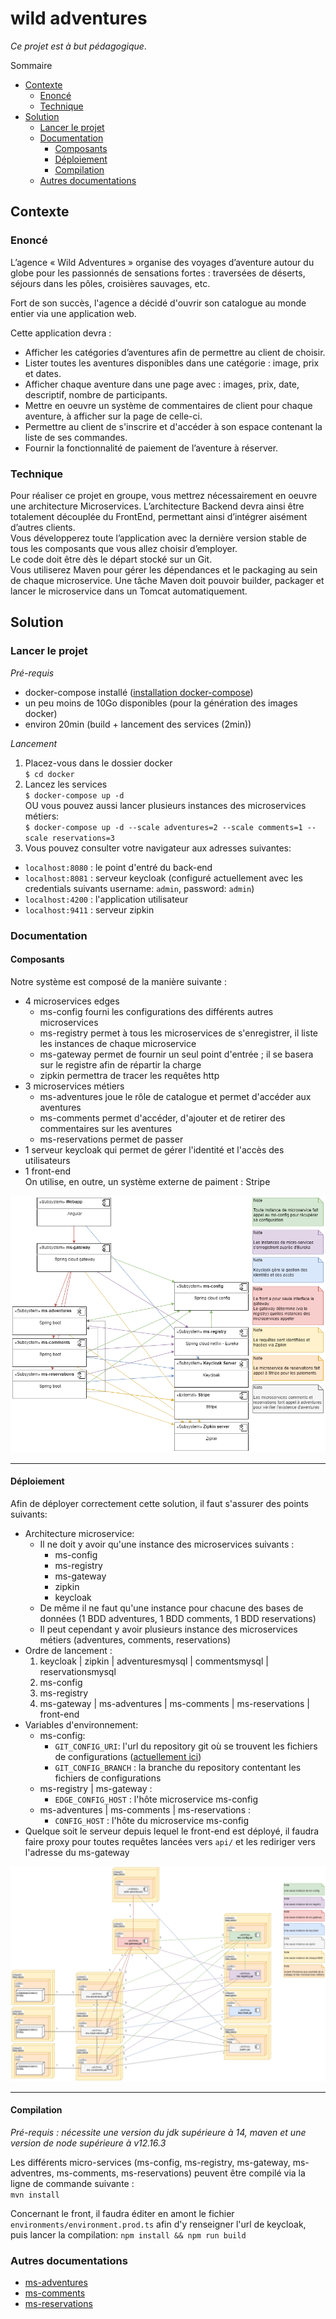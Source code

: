 # wild adventures
*Ce projet est à but pédagogique*.

Sommaire  
- [Contexte](#contexte)
  - [Enoncé](#enoncé)
  - [Technique](#technique)
- [Solution](#solution)
  - [Lancer le projet](#lancer-le-projet)
  - [Documentation](#documentation)
    - [Composants](#composants)
    - [Déploiement](#déploiement)
    - [Compilation](#compilation)
  - [Autres documentations](#autres-documentations)

## Contexte

### Enoncé
L’agence « Wild Adventures » organise des voyages d’aventure autour du globe pour les passionnés de sensations fortes : traversées de déserts, séjours dans les pôles, croisières sauvages, etc.

Fort de son succès, l'agence a décidé d'ouvrir son catalogue au monde entier via une application web.

Cette application devra :

- Afficher les catégories d’aventures afin de permettre au client de choisir.
- Lister toutes les aventures disponibles dans une catégorie : image, prix et dates.
- Afficher chaque aventure dans une page avec : images, prix, date, descriptif, nombre de participants.
- Mettre en oeuvre un système de commentaires de client pour chaque aventure, à afficher sur la page de celle-ci.
- Permettre au client de s'inscrire et d'accéder à son espace contenant la liste de ses commandes.
- Fournir la fonctionnalité de paiement de l’aventure à réserver.

### Technique
Pour réaliser ce projet en groupe, vous mettrez nécessairement en oeuvre une  architecture Microservices. L’architecture Backend devra ainsi être totalement découplée du FrontEnd, permettant ainsi d’intégrer aisément d’autres clients.  
Vous développerez toute l’application avec la dernière version stable de tous les composants que vous allez choisir d’employer.  
Le code doit être dès le départ stocké sur un Git.  
Vous utiliserez Maven pour gérer les dépendances et le packaging au sein de chaque microservice. Une tâche Maven doit pouvoir builder, packager et lancer le microservice dans un Tomcat automatiquement.

## Solution

### Lancer le projet
*Pré-requis*
- docker-compose installé ([installation docker-compose](https://docs.docker.com/compose/install/))
- un peu moins de 10Go disponibles (pour la génération des images docker)
- environ 20min (build + lancement des services (2min))

*Lancement*
1) Placez-vous dans le dossier docker  
`$ cd docker`
2) Lancez les services  
`$ docker-compose up -d`  
OU vous pouvez aussi lancer plusieurs instances des microservices métiers:  
`$ docker-compose up -d --scale adventures=2 --scale comments=1 --scale reservations=3`
3) Vous pouvez consulter votre navigateur aux adresses suivantes:
  - `localhost:8080` : le point d'entré du back-end
  - `localhost:8081` : serveur keycloak (configuré actuellement avec les credentials suivants username: `admin`, password: `admin`)
  - `localhost:4200` : l'application utilisateur
  - `localhost:9411` : serveur zipkin

### Documentation

#### Composants

Notre système est composé de la manière suivante :
- 4 microservices edges
  - ms-config fourni les configurations des différents autres microservices
  - ms-registry permet à tous les microservices de s'enregistrer, il liste les instances de chaque microservice
  - ms-gateway permet de fournir un seul point d'entrée ; il se basera sur le registre afin de répartir la charge
  - zipkin permettra de tracer les requêtes http
- 3 microservices métiers
  - ms-adventures joue le rôle de catalogue et permet d'accéder aux aventures
  - ms-comments permet d'accéder, d'ajouter et de retirer des commentaires sur les aventures
  - ms-reservations permet de passer 
- 1 serveur keycloak qui permet de gérer l'identité et l'accès des utilisateurs
- 1 front-end  
On utilise, en outre, un système externe de paiment : Stripe  

![Diagramme de composants](documentation/imgs/wild-adventures.component.png)

---

#### Déploiement

Afin de déployer correctement cette solution, il faut s'assurer des points suivants:
- Architecture microservice:
  - Il ne doit y avoir qu'une instance des microservices suivants :
    - ms-config
    - ms-registry
    - ms-gateway
    - zipkin
    - keycloak
  - De même il ne faut qu'une instance pour chacune des bases de données (1 BDD adventures, 1 BDD comments, 1 BDD reservations)
  - Il peut cependant y avoir plusieurs instance des microservices métiers (adventures, comments, reservations)
- Ordre de lancement :  
  1) keycloak | zipkin | adventuresmysql | commentsmysql | reservationsmysql
  2) ms-config
  3) ms-registry
  4) ms-gateway | ms-adventures | ms-comments | ms-reservations | front-end
- Variables d'environnement:
  - ms-config:
    - `GIT_CONFIG_URI`: l'url du repository git où se trouvent les fichiers de configurations ([actuellement ici](https://github.com/Khyonn/wild-adventures-configs))
    - `GIT_CONFIG_BRANCH` : la branche du repository contentant les fichiers de configurations
  - ms-registry | ms-gateway :
    - `EDGE_CONFIG_HOST` : l'hôte microservice ms-config
  - ms-adventures | ms-comments | ms-reservations :
    - `CONFIG_HOST` : l'hôte du microservice ms-config
- Quelque soit le serveur depuis lequel le front-end est déployé, il faudra faire proxy pour toutes requêtes lancées vers `api/` et les rediriger vers l'adresse du ms-gateway

![Diagramme de déploiement](documentation/imgs/wild-adventures.deployment.png)

---

#### Compilation

*Pré-requis : nécessite une version du jdk supérieure à 14, maven et une version de node supérieure à v12.16.3*

Les différents micro-services (ms-config, ms-registry, ms-gateway, ms-adventres, ms-comments, ms-reservations) peuvent être compilé via la ligne de commande suivante :  
`mvn install`

Concernant le front, il faudra éditer en amont le fichier `environments/environment.prod.ts` afin d'y renseigner l'url de keycloak, puis lancer la compilation:
`npm install && npm run build`

### Autres documentations
- [ms-adventures](/documentation/adventures.md)
- [ms-comments](/documentation/comments.md)
- [ms-reservations](/documentation/reservations.md)


